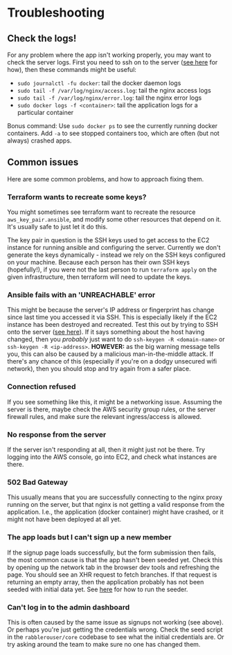 # Troubleshooting

## Check the logs!

For any problem where the app isn't working properly, you may want to check the server logs. First you need to ssh on to
the server ([see here](../README.md#ssh-access) for how), then these commands might be useful:

 - `sudo journalctl -fu docker`: tail the docker daemon logs
 - `sudo tail -f /var/log/nginx/access.log`: tail the nginx access logs
 - `sudo tail -f /var/log/nginx/error.log`: tail the nginx error logs
 - `sudo docker logs -f <container>`: tail the application logs for a particular container

Bonus command: Use `sudo docker ps` to see the currently running docker containers. Add `-a` to see stopped containers
too, which are often (but not always) crashed apps.

## Common issues

Here are some common problems, and how to approach fixing them.

### Terraform wants to recreate some keys?

You might sometimes see terraform want to recreate the resource `aws_key_pair.ansible`, and modify some other resources
that depend on it. It's usually safe to just let it do this.

The key pair in question is the SSH keys used to get access to the EC2 instance for running ansible and configuring the
server. Currently we don't generate the keys dynamically - instead we rely on the SSH keys configured on your machine.
Because each person has their own SSH keys (hopefully!), if you were not the last person to run `terraform apply` on the
given infrastructure, then terraform will need to update the keys.

### Ansible fails with an 'UNREACHABLE' error

This might be because the server's IP address or fingerprint has change since last time you accessed it via SSH. This is
especially likely if the EC2 instance has been destroyed and recreated. Test this out by trying to SSH onto the server
([see here](../README.md#ssh-access)). If it says something about the host having changed, then you *probably* just want
to do `ssh-keygen -R <domain-name>` or `ssh-keygen -R <ip-address>`. **HOWEVER:** as the big warning message tells you,
this can also be caused by a malicious man-in-the-middle attack. If there's any chance of this (especially if you're on
a dodgy unsecured wifi network), then you should stop and try again from a safer place.

### Connection refused

If you see something like this, it might be a networking issue. Assuming the server is there, maybe check the AWS
security group rules, or the server firewall rules, and make sure the relevant ingress/access is allowed.

### No response from the server

If the server isn't responding at all, then it might just not be there. Try logging into the AWS console, go into EC2,
and check what instances are there.

### 502 Bad Gateway

This usually means that you are successfully connecting to the nginx proxy running on the server, but that nginx is not
getting a valid response from the application. I.e., the application (docker container) might have crashed, or it might
not have been deployed at all yet.

### The app loads but I can't sign up a new member

If the signup page loads successfully, but the form submission then fails, the most common cause is that the app hasn't
been seeded yet. Check this by opening up the network tab in the browser dev tools and refreshing the page. You should
see an XHR request to fetch branches. If that request is returning an empty array, then the application probably has not
been seeded with initial data yet. See [here](./new_environment.md#seed-the-app) for how to run the seeder.

### Can't log in to the admin dashboard

This is often caused by the same issue as signups not working (see above). Or perhaps you're just getting the credentials
wrong. Check the seed script in the `rabblerouser/core` codebase to see what the initial credentials are. Or try asking
around the team to make sure no one has changed them.
